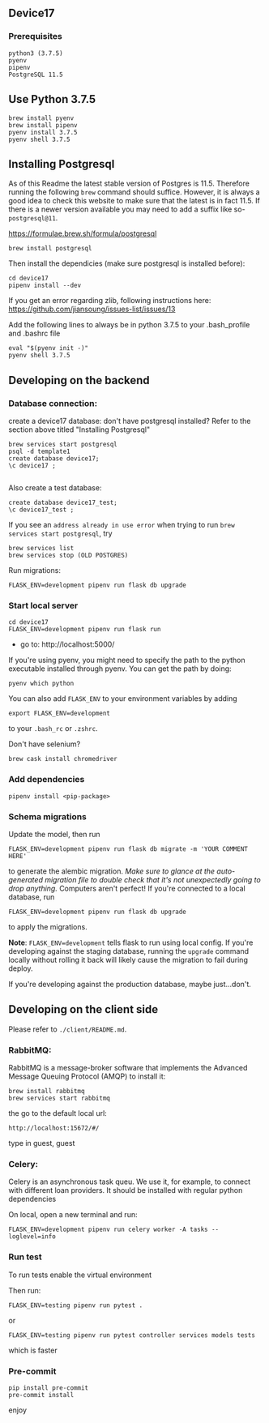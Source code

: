## Device17

### Prerequisites

```
python3 (3.7.5)
pyenv
pipenv
PostgreSQL 11.5
```


## Use Python 3.7.5

```
brew install pyenv
brew install pipenv
pyenv install 3.7.5
pyenv shell 3.7.5
```

## Installing Postgresql

As of this Readme the latest stable version of Postgres is 11.5. Therefore running the following `brew` command should suffice.
However, it is always a good idea to check this website to make sure that the latest is in fact 11.5. If there is a newer version available you may need to add a suffix like so- `postgresql@11`.

https://formulae.brew.sh/formula/postgresql

```
brew install postgresql
```

Then install the dependicies (make sure postgresql is installed before):

```
cd device17
pipenv install --dev
```

If you get an error regarding zlib, following instructions here: https://github.com/jiansoung/issues-list/issues/13

Add the following lines to always be in python 3.7.5 to your .bash_profile and .bashrc file

```
eval "$(pyenv init -)"
pyenv shell 3.7.5
```

## Developing on the backend

### Database connection:

create a device17 database:
don't have postgresql installed? Refer to the section above titled "Installing Postgresql"

```
brew services start postgresql
psql -d template1
create database device17;
\c device17 ;


```

Also create a test database:

```
create database device17_test;
\c device17_test ;
```

If you see an `address already in use error` when trying to run `brew services start postgresql`, try

```
brew services list
brew services stop (OLD POSTGRES)
```

Run migrations:

```
FLASK_ENV=development pipenv run flask db upgrade
```

### Start local server

```
cd device17
FLASK_ENV=development pipenv run flask run
```

- go to: http://localhost:5000/

If you're using pyenv, you might need to specify the path to the python executable
installed through pyenv. You can get the path by doing:

```
pyenv which python
```

You can also add `FLASK_ENV` to your environment variables by adding

```
export FLASK_ENV=development
```

to your `.bash_rc` or `.zshrc`.

Don't have selenium?

```
brew cask install chromedriver
```

### Add dependencies

```
pipenv install <pip-package>
```

### Schema migrations

Update the model, then run

```
FLASK_ENV=development pipenv run flask db migrate -m 'YOUR COMMENT HERE'
```

to generate the alembic migration. _Make sure to glance at the auto-generated migration
file to double check that it's not unexpectedly going to drop anything._ Computers
aren't perfect! If you're connected to a local database, run

```
FLASK_ENV=development pipenv run flask db upgrade
```

to apply the migrations.

**Note**: `FLASK_ENV=development` tells flask to run using local config. If you're developing against the staging
database, running the `upgrade` command locally without rolling it back will likely cause
the migration to fail during deploy.

If you're developing against the production database, maybe just...don't.

## Developing on the client side

Please refer to `./client/README.md`.

### RabbitMQ:

RabbitMQ is a message-broker software that implements the Advanced Message Queuing Protocol (AMQP)
to install it:

```
brew install rabbitmq
brew services start rabbitmq
```

the go to the default local url:

```
http://localhost:15672/#/
```

type in guest, guest

### Celery:

Celery is an asynchronous task queu.
We use it, for example, to connect with different loan providers. It should be installed with regular python dependencies

On local, open a new terminal and run:

```
FLASK_ENV=development pipenv run celery worker -A tasks --loglevel=info
```

### Run test

To run tests enable the virtual environment

Then run:

```
FLASK_ENV=testing pipenv run pytest .
```

or

```
FLASK_ENV=testing pipenv run pytest controller services models tests
```

which is faster

### Pre-commit

```
pip install pre-commit
pre-commit install
```

enjoy
